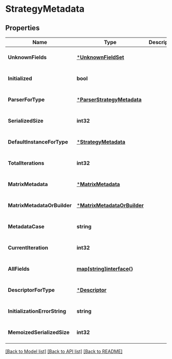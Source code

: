 # StrategyMetadata

## Properties
Name | Type | Description | Notes
------------ | ------------- | ------------- | -------------
**UnknownFields** | [***UnknownFieldSet**](UnknownFieldSet.md) |  | [optional] [default to null]
**Initialized** | **bool** |  | [optional] [default to null]
**ParserForType** | [***ParserStrategyMetadata**](ParserStrategyMetadata.md) |  | [optional] [default to null]
**SerializedSize** | **int32** |  | [optional] [default to null]
**DefaultInstanceForType** | [***StrategyMetadata**](StrategyMetadata.md) |  | [optional] [default to null]
**TotalIterations** | **int32** |  | [optional] [default to null]
**MatrixMetadata** | [***MatrixMetadata**](MatrixMetadata.md) |  | [optional] [default to null]
**MatrixMetadataOrBuilder** | [***MatrixMetadataOrBuilder**](MatrixMetadataOrBuilder.md) |  | [optional] [default to null]
**MetadataCase** | **string** |  | [optional] [default to null]
**CurrentIteration** | **int32** |  | [optional] [default to null]
**AllFields** | [**map[string]interface{}**](interface{}.md) |  | [optional] [default to null]
**DescriptorForType** | [***Descriptor**](Descriptor.md) |  | [optional] [default to null]
**InitializationErrorString** | **string** |  | [optional] [default to null]
**MemoizedSerializedSize** | **int32** |  | [optional] [default to null]

[[Back to Model list]](../README.md#documentation-for-models) [[Back to API list]](../README.md#documentation-for-api-endpoints) [[Back to README]](../README.md)

